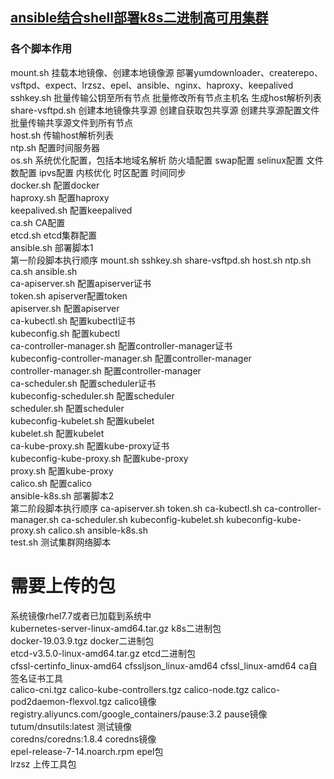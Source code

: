 ## [ansible结合shell部署k8s二进制高可用集群](https://linuxwt.com/ansiblejie-he-shelljiao-ben-wan-zheng-bu-shu/)
### 各个脚本作用   
mount.sh 挂载本地镜像、创建本地镜像源 部署yumdownloader、createrepo、vsftpd、expect、lrzsz、epel、ansible、nginx、haproxy、keepalived   
sshkey.sh 批量传输公钥至所有节点 批量修改所有节点主机名 生成host解析列表   
share-vsftpd.sh 创建本地镜像共享源 创建自获取包共享源 创建共享源配置文件 批量传输共享源文件到所有节点   
host.sh 传输host解析列表   
ntp.sh 配置时间服务器   
os.sh 系统优化配置，包括本地域名解析 防火墙配置 swap配置 selinux配置 文件数配置 ipvs配置 内核优化 时区配置 时间同步   
docker.sh 配置docker   
haproxy.sh 配置haproxy   
keepalived.sh 配置keepalived   
ca.sh CA配置   
etcd.sh etcd集群配置   
ansible.sh 部署脚本1    
第一阶段脚本执行顺序   mount.sh sshkey.sh share-vsftpd.sh host.sh ntp.sh ca.sh ansible.sh   
ca-apiserver.sh 配置apiserver证书    
token.sh apiserver配置token    
apiserver.sh 配置apiserver   
ca-kubectl.sh 配置kubectl证书    
kubeconfig.sh 配置kubectl   
ca-controller-manager.sh 配置controller-manager证书    
kubeconfig-controller-manager.sh 配置controller-manager   
controller-manager.sh 配置controller-manager   
ca-scheduler.sh 配置scheduler证书    
kubeconfig-scheduler.sh 配置scheduler   
scheduler.sh 配置scheduler   
kubeconfig-kubelet.sh 配置kubelet    
kubelet.sh 配置kubelet   
ca-kube-proxy.sh 配置kube-proxy证书   
kubeconfig-kube-proxy.sh 配置kube-proxy    
proxy.sh 配置kube-proxy   
calico.sh 配置calico    
ansible-k8s.sh 部署脚本2   
第二阶段脚本执行顺序  ca-apiserver.sh token.sh ca-kubectl.sh ca-controller-manager.sh ca-scheduler.sh  kubeconfig-kubelet.sh kubeconfig-kube-proxy.sh calico.sh ansible-k8s.sh   
test.sh 测试集群网络脚本   

# 需要上传的包   
系统镜像rhel7.7或者已加载到系统中   
kubernetes-server-linux-amd64.tar.gz k8s二进制包   
docker-19.03.9.tgz docker二进制包   
etcd-v3.5.0-linux-amd64.tar.gz etcd二进制包   
cfssl-certinfo_linux-amd64 cfssljson_linux-amd64 cfssl_linux-amd64 ca自签名证书工具   
calico-cni.tgz calico-kube-controllers.tgz calico-node.tgz calico-pod2daemon-flexvol.tgz calico镜像   
registry.aliyuncs.com/google_containers/pause:3.2 pause镜像   
tutum/dnsutils:latest 测试镜像   
coredns/coredns:1.8.4 coredns镜像   
epel-release-7-14.noarch.rpm epel包   
lrzsz 上传工具包   


